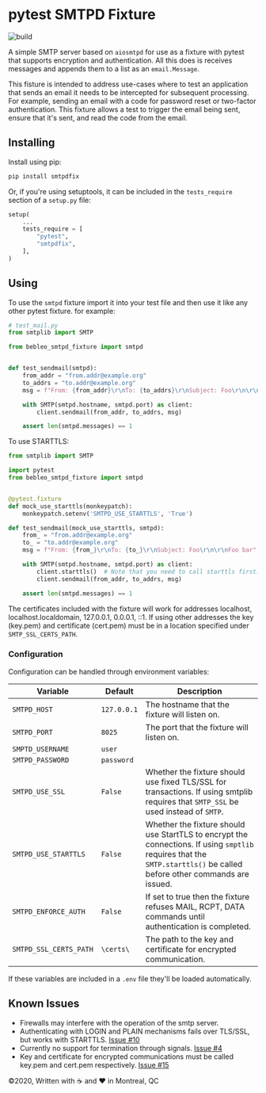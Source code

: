 # pytest SMTPD Fixture

![build](https://github.com/bebleo/bebleo_smtpd_fixture/workflows/build/badge.svg)


A simple SMTP server based on `aiosmtpd` for use as a fixture with pytest that supports encryption and authentication. All this does is receives messages and appends them to a list as an `email.Message`.

This fisture is intended to address use-cases where to test an application that sends an email it needs to be intercepted for subsequent processing. For example, sending an email with a code for password reset or two-factor authentication. This fixture allows a test to trigger the email being sent, ensure that it's sent, and read the code from the email.

## Installing

Install using pip:

```sh
pip install smtpdfix
```

Or, if you're using setuptools, it can be included in the `tests_require` section of a `setup.py` file:

```python
setup(
    ...
    tests_require = [
        "pytest",
        "smtpdfix",
    ],
)
```

## Using

To use the `smtpd` fixture import it into your test file and then use it like any other pytest fixture. for example:

```python
# test_mail.py
from smtplib import SMTP

from bebleo_smtpd_fixture import smtpd


def test_sendmail(smtpd):
    from_addr = "from.addr@example.org"
    to_addrs = "to.addr@example.org"
    msg = f"From: {from_addr}\r\nTo: {to_addrs}\r\nSubject: Foo\r\n\r\nFoo bar"

    with SMTP(smtpd.hostname, smtpd.port) as client:
        client.sendmail(from_addr, to_addrs, msg)

    assert len(smtpd.messages) == 1
```

To use STARTTLS:

```python
from smtplib import SMTP

import pytest
from bebleo_smtpd_fixture import smtpd


@pytest.fixture
def mock_use_starttls(monkeypatch):
    monkeypatch.setenv('SMTPD_USE_STARTTLS', 'True')

def test_sendmail(mock_use_starttls, smtpd):
    from_ = "from.addr@example.org"
    to_ = "to.addr@example.org"
    msg = f"From: {from_}\r\nTo: {to_}\r\nSubject: Foo\r\n\r\nFoo bar"

    with SMTP(smtpd.hostname, smtpd.port) as client:
        client.starttls()  # Note that you need to call starttls first.
        client.sendmail(from_addr, to_addrs, msg)

    assert len(smtpd.messages) == 1
```

The certificates included with the fixture will work for addresses localhost, localhost.localdomain, 127.0.0.1, 0.0.0.1, ::1. If using other addresses the key (key.pem) and certificate (cert.pem) must be in a location specified under `SMTP_SSL_CERTS_PATH`.

### Configuration

Configuration can be handled through environment variables:

Variable | Default | Description
---------|---------|------------
`SMTPD_HOST` | `127.0.0.1` | The hostname that the fixture will listen on.
`SMTPD_PORT` | `8025` | The port that the fixture will listen on.
`SMPTD_USERNAME` | `user` | 
`SMTPD_PASSWORD` | `password` | 
`SMTPD_USE_SSL` | `False` | Whether the fixture should use fixed TLS/SSL for transactions. If using smtplib requires that `SMTP_SSL` be used instead of `SMTP`.
`SMTPD_USE_STARTTLS` | `False` | Whether the fixture should use StartTLS to encrypt the connections. If using `smptlib` requires that the `SMTP.starttls()` be called before other commands are issued.
`SMTPD_ENFORCE_AUTH` | `False` | If set to true then the fixture refuses MAIL, RCPT, DATA commands until authentication is completed.
`SMTPD_SSL_CERTS_PATH` | `\certs\` | The path to the key and certificate for encrypted communication.

If these variables are included in a `.env` file they'll be loaded automatically.

## Known Issues

+ Firewalls may interfere with the operation of the smtp server.
+ Authenticating with LOGIN and PLAIN mechanisms fails over TLS/SSL, but works with STARTTLS. [Issue #10](https://github.com/bebleo/bebleo_smtpd_fixture/issures/10) 
+ Currently no support for termination through signals. [Issue #4](https://github.com/bebleo/bebleo_smtpd_fixture/issues/4)
+ Key and certificate for encrypted communications must be called key.pem and cert.pem respectively. [Issue #15](https://github.com/bebleo/bebleo_smtpd_fixture/issues/15)  
  
©2020, Written with ☕ and ❤ in Montreal, QC
